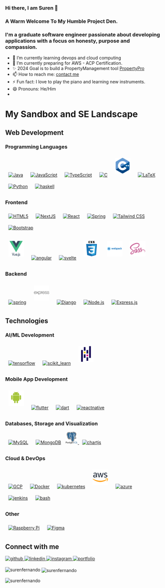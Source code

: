 ### Hi there, I am Suren 👋

### A Warm Welcome To My Humble Project Den.

### I'm a graduate software engineer passionate about developing applications with a focus on honesty, purpose and compassion.

- 📖 I’m currently learning devops and cloud computing
- 🌱 I’m currently preparing for AWS - ACP Certification.
- ✨ 2024 Goal is to build a PropertyManagement tool [PropertyPro](https://github.com/surenfernando/PropertyPro)
- 📫 How to reach me: [contact me](https://www.surenfernando.com/contact)
- ⚡ Fun fact: I love to play the piano and learning new instruments.
- 😄 Pronouns: He/Him
-

# My Sandbox and SE Landscape

## Web Development

<div align="left">

### Programming Languages

<a href="https://www.java.com/" target="_blank"><img style="margin: 10px" src="https://profilinator.rishav.dev/skills-assets/java-original-wordmark.svg" alt="Java" height="50" /></a>
<a href="https://www.javascript.com/" target="_blank"><img style="margin: 10px" src="https://profilinator.rishav.dev/skills-assets/javascript-original.svg" alt="JavaScript" height="50" /></a>
<a href="https://www.typescriptlang.org/" target="_blank"><img style="margin: 10px" src="https://profilinator.rishav.dev/skills-assets/typescript-original.svg" alt="TypeScript" height="50" /></a>
<a href="https://www.cprogramming.com/" target="_blank"><img style="margin: 10px" src="https://profilinator.rishav.dev/skills-assets/c-original.svg" alt="C" height="50" /></a>
<a href="https://www.w3schools.com/cpp/" target="_blank"><img style="margin: 10px" src="https://raw.githubusercontent.com/devicons/devicon/master/icons/cplusplus/cplusplus-original.svg" alt="cplusplus" height="50" /></a>
<a href="https://www.latex-project.org/" target="_blank"><img style="margin: 10px" src="https://profilinator.rishav.dev/skills-assets/latex.png" alt="LaTeX" height="50" /></a>
<a href="https://www.python.org/" target="_blank"><img style="margin: 10px" src="https://profilinator.rishav.dev/skills-assets/python-original.svg" alt="Python" height="50" /></a>
<a href="https://www.haskell.org/" target="_blank" rel="noreferrer"> <img style="margin: 10px" src="https://upload.wikimedia.org/wikipedia/commons/1/1c/Haskell-Logo.svg"  alt="haskell" height="50"/> </a> 

### Frontend

<a href="https://en.wikipedia.org/wiki/HTML5" target="_blank"><img style="margin: 10px" src="https://profilinator.rishav.dev/skills-assets/html5-original-wordmark.svg" alt="HTML5" height="50" /></a>
<a href="https://nextjs.org/" target="_blank"><img style="margin: 10px" src="https://profilinator.rishav.dev/skills-assets/nextjs.png" alt="NextJS" height="50" /></a>
<a href="https://reactjs.org/" target="_blank"><img style="margin: 10px" src="https://profilinator.rishav.dev/skills-assets/react-original-wordmark.svg" alt="React" height="50" /></a>
<a href="https://docs.spring.io/spring-framework/docs/3.0.x/reference/expressions.html#:~:text=The%20Spring%20Expression%20Language%20(SpEL,and%20basic%20string%20templating%20functionality." target="_blank"><img style="margin: 10px" src="https://profilinator.rishav.dev/skills-assets/springio-icon.svg" alt="Spring" height="50" /></a>
<a href="https://www.tailwindcss.com/" target="_blank"><img style="margin: 10px" src="https://profilinator.rishav.dev/skills-assets/tailwindcss.svg" alt="Tailwind CSS" height="50" /></a>
<a href="https://getbootstrap.com/docs/3.4/javascript/" target="_blank"><img style="margin: 10px" src="https://profilinator.rishav.dev/skills-assets/bootstrap-plain.svg" alt="Bootstrap" height="50" /></a>

<a href="https://vuejs.org/" target="_blank"><img style="margin: 10px" src="https://raw.githubusercontent.com/devicons/devicon/master/icons/vuejs/vuejs-original-wordmark.svg" alt="vuejs" height="50" /></a>
<a href="https://angular.io" target="_blank"><img style="margin: 10px" src="https://angular.io/assets/images/logos/angular/angular.svg" alt="angular" height="50" /></a>
<a href="https://svelte.dev" target="_blank"><img style="margin: 10px" src="https://upload.wikimedia.org/wikipedia/commons/1/1b/Svelte_Logo.svg" alt="svelte" height="50" /></a>
<a href="https://www.w3schools.com/css/" target="_blank"><img style="margin: 10px" src="https://raw.githubusercontent.com/devicons/devicon/master/icons/css3/css3-original-wordmark.svg" alt="css3" height="50" /></a>
<a href="https://webpack.js.org" target="_blank"><img style="margin: 10px" src="https://raw.githubusercontent.com/devicons/devicon/d00d0969292a6569d45b06d3f350f463a0107b0d/icons/webpack/webpack-original-wordmark.svg" alt="webpack" height="50" /></a>
<a href="https://sass-lang.com" target="_blank"><img style="margin: 10px" src="https://raw.githubusercontent.com/devicons/devicon/master/icons/sass/sass-original.svg" alt="sass" height="50" /></a>


### Backend
<a href="https://spring.io/" target="_blank"><img style="margin: 10px" src="https://www.vectorlogo.zone/logos/springio/springio-icon.svg" alt="spring" height="50" /></a>
<a href="https://expressjs.com" target="_blank"><img style="margin: 10px" src="https://raw.githubusercontent.com/devicons/devicon/master/icons/express/express-original-wordmark.svg" alt="express" height="50" /></a>
<a href="https://fastapi.tiangolo.com/tutorial/" target="_blank"><img style="margin: 10px" src="https://cdn.worldvectorlogo.com/logos/fastapi.svg" alt="Django" height="50" /></a>
<a href="https://nodejs.org/" target="_blank"><img style="margin: 10px" src="https://profilinator.rishav.dev/skills-assets/nodejs-original-wordmark.svg" alt="Node.js" height="50" /></a>
<a href="https://expressjs.com/" target="_blank"><img style="margin: 10px" src="https://profilinator.rishav.dev/skills-assets/express-original-wordmark.svg" alt="Express.js" height="50" /></a>

</div>

## Technologies

<div align="left">

### AI/ML Development
<a href="https://www.tensorflow.org" target="_blank"><img style="margin: 10px" src="https://www.vectorlogo.zone/logos/tensorflow/tensorflow-icon.svg" alt="tensorflow" height="50" /></a>
<a href="https://scikit-learn.org/" target="_blank"><img style="margin: 10px" src="https://upload.wikimedia.org/wikipedia/commons/0/05/Scikit_learn_logo_small.svg" alt="scikit_learn" height="50" /></a>
<a href="https://pandas.pydata.org/" target="_blank"><img style="margin: 10px" src="https://raw.githubusercontent.com/devicons/devicon/2ae2a900d2f041da66e950e4d48052658d850630/icons/pandas/pandas-original.svg" alt="pandas" height="50" /></a>


### Mobile App Development
<a href="https://developer.android.com" target="_blank"><img style="margin: 10px" src="https://raw.githubusercontent.com/devicons/devicon/master/icons/android/android-original-wordmark.svg" alt="android" height="50" /></a>
<a href="https://flutter.dev" target="_blank"><img style="margin: 10px" src="https://www.vectorlogo.zone/logos/flutterio/flutterio-icon.svg" alt="flutter" height="50" /></a>
<a href="https://dart.dev" target="_blank"><img style="margin: 10px" src="https://www.vectorlogo.zone/logos/dartlang/dartlang-icon.svg" alt="dart" height="50" /></a>
<a href="https://reactnative.dev/" target="_blank"><img style="margin: 10px" src="https://reactnative.dev/img/header_logo.svg" alt="reactnative" height="50" /></a>
  
### Databases, Storage and Visualization
<a href="https://www.mysql.com/" target="_blank"><img style="margin: 10px" src="https://profilinator.rishav.dev/skills-assets/mysql-original-wordmark.svg" alt="MySQL" height="50" /></a>
<a href="https://www.mongodb.com/" target="_blank"><img style="margin: 10px" src="https://profilinator.rishav.dev/skills-assets/mongodb-original-wordmark.svg" alt="MongoDB" height="50" /></a>
<a href="https://www.postgresql.org" target="_blank" rel="noreferrer"> <img src="https://raw.githubusercontent.com/devicons/devicon/master/icons/postgresql/postgresql-original-wordmark.svg" alt="postgresql" width="40" height="40"/> </a>
<a href="https://www.chartjs.org" target="_blank"><img style="margin: 10px" src="https://www.chartjs.org/media/logo-title.svg" alt="chartjs" height="50" /></a>


### Cloud & DevOps

<a href="https://cloud.google.com/" target="_blank"><img style="margin: 10px" src="https://profilinator.rishav.dev/skills-assets/google_cloud-icon.svg" alt="GCP" height="50" /></a>
<a href="https://www.docker.com/" target="_blank"><img style="margin: 10px" src="https://profilinator.rishav.dev/skills-assets/docker-original-wordmark.svg" alt="Docker" height="50" /></a>
<a href="https://kubernetes.io" target="_blank"><img style="margin: 10px" src="https://www.vectorlogo.zone/logos/kubernetes/kubernetes-icon.svg" alt="kubernetes" height="50" /></a>
<a href="https://aws.amazon.com" target="_blank"><img style="margin: 10px" src="https://raw.githubusercontent.com/devicons/devicon/master/icons/amazonwebservices/amazonwebservices-original-wordmark.svg" alt="aws" height="50" /></a>
<a href="https://azure.microsoft.com/en-in/" target="_blank"><img style="margin: 10px" src="https://www.vectorlogo.zone/logos/microsoft_azure/microsoft_azure-icon.svg" alt="azure" height="50" /></a>
<a href="https://www.jenkins.io" target="_blank"><img style="margin: 10px" src="https://www.vectorlogo.zone/logos/jenkins/jenkins-icon.svg" alt="jenkins" height="50" /></a>
<a href="https://www.gnu.org/software/bash/" target="_blank"><img style="margin: 10px" src="https://www.vectorlogo.zone/logos/gnu_bash/gnu_bash-icon.svg" alt="bash" height="50" /></a>

### Other

<a href="https://www.raspberrypi.org/" target="_blank"><img style="margin: 10px" src="https://profilinator.rishav.dev/skills-assets/raspberrypi.png" alt="Raspberry Pi" height="50" /></a>
<a href="https://www.figma.com/" target="_blank"><img style="margin: 10px" src="https://profilinator.rishav.dev/skills-assets/figma-icon.svg" alt="Figma" height="50" /></a>

</div>

## Connect with me

<a href="https://github.com/surenfernando" target="_blank">
  <img src=https://img.shields.io/badge/github-%2324292e.svg?&style=for-the-badge&logo=github&logoColor=white alt=github style="margin-bottom: 5px;" />
</a>
<a href="https://linkedin.com/in/surenfernando" target="_blank">
  <img src=https://img.shields.io/badge/linkedin-%231E77B5.svg?&style=for-the-badge&logo=linkedin&logoColor=white alt=linkedin style="margin-bottom: 5px;" />
</a>
<a href="https://instagram.com/su._.ren.f" target="_blank">
  <img src=https://img.shields.io/badge/instagram-%23000000.svg?&style=for-the-badge&logo=instagram&logoColor=white alt=instagram style="margin-bottom: 5px;" />
</a>
<a href="https://surenfernando.com" target="_blank">
  <img src=https://img.shields.io/badge/😀-Project%20Portfolio-34495e.svg?colorA=34495e alt=portfolio style="margin-bottom: 5px;" />
</a>
<br/>


<p><img align="left" src="https://github-readme-stats.vercel.app/api/top-langs?username=surenfernando&show_icons=true&locale=en&layout=compact" alt="surenfernando" /></p>

<p>&nbsp;<img align="center" src="https://github-readme-stats.vercel.app/api?username=surenfernando&show_icons=true&locale=en" alt="surenfernando" /></p>

<p><img align="center" src="https://github-readme-streak-stats.herokuapp.com/?user=surenfernando&" alt="surenfernando" /></p>


